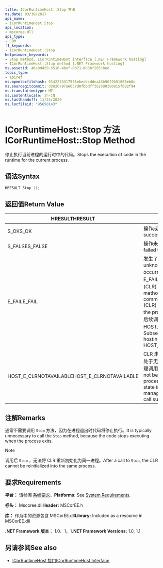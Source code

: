 ```yaml
---
title: ICorRuntimeHost::Stop 方法
ms.date: 03/30/2017
api_name:
- ICorRuntimeHost.Stop
api_location:
- mscoree.dll
api_type:
- COM
f1_keywords:
- ICorRuntimeHost::Stop
helpviewer_keywords:
- Stop method, ICorRuntimeHost interface [.NET Framework hosting]
- ICorRuntimeHost::Stop method [.NET Framework hosting]
ms.assetid: 46a0d450-b516-4bef-8b71-8d3bf265cbed
topic_type:
- apiref
ms.openlocfilehash: 9342233317535ebecbcddea48b9029b81868eb0c
ms.sourcegitcommit: d8020797a6657d0fbbdff362b80300815f682f94
ms.translationtype: MT
ms.contentlocale: zh-CN
ms.lasthandoff: 11/24/2020
ms.locfileid: "95690143"
---
```

# <a name="icorruntimehoststop-method"></a><span data-ttu-id="d1b9b-102">ICorRuntimeHost::Stop 方法</span><span class="sxs-lookup"><span data-stu-id="d1b9b-102">ICorRuntimeHost::Stop Method</span></span>

<span data-ttu-id="d1b9b-103">停止执行当前进程的运行时中的代码。</span><span class="sxs-lookup"><span data-stu-id="d1b9b-103">Stops the execution of code in the runtime for the current process.</span></span>  
  
## <a name="syntax"></a><span data-ttu-id="d1b9b-104">语法</span><span class="sxs-lookup"><span data-stu-id="d1b9b-104">Syntax</span></span>  
  
```cpp  
HRESULT Stop ();  
```  
  
## <a name="return-value"></a><span data-ttu-id="d1b9b-105">返回值</span><span class="sxs-lookup"><span data-stu-id="d1b9b-105">Return Value</span></span>  
  
|<span data-ttu-id="d1b9b-106">HRESULT</span><span class="sxs-lookup"><span data-stu-id="d1b9b-106">HRESULT</span></span>|<span data-ttu-id="d1b9b-107">说明</span><span class="sxs-lookup"><span data-stu-id="d1b9b-107">Description</span></span>|  
|-------------|-----------------|  
|<span data-ttu-id="d1b9b-108">S_OK</span><span class="sxs-lookup"><span data-stu-id="d1b9b-108">S_OK</span></span>|<span data-ttu-id="d1b9b-109">操作成功。</span><span class="sxs-lookup"><span data-stu-id="d1b9b-109">The operation was successful.</span></span>|  
|<span data-ttu-id="d1b9b-110">S_FALSE</span><span class="sxs-lookup"><span data-stu-id="d1b9b-110">S_FALSE</span></span>|<span data-ttu-id="d1b9b-111">操作未能完成。</span><span class="sxs-lookup"><span data-stu-id="d1b9b-111">The operation failed to complete.</span></span>|  
|<span data-ttu-id="d1b9b-112">E_FAIL</span><span class="sxs-lookup"><span data-stu-id="d1b9b-112">E_FAIL</span></span>|<span data-ttu-id="d1b9b-113">发生了未知的灾难性故障。</span><span class="sxs-lookup"><span data-stu-id="d1b9b-113">An unknown, catastrophic failure occurred.</span></span> <span data-ttu-id="d1b9b-114">如果某个方法返回 E_FAIL，则公共语言运行时 (CLR) 在该进程中不再可用。</span><span class="sxs-lookup"><span data-stu-id="d1b9b-114">If a method returns E_FAIL, the common language runtime (CLR) is no longer usable in the process.</span></span> <span data-ttu-id="d1b9b-115">对任何宿主 Api 的后续调用都会返回 HOST_E_CLRNOTAVAILABLE。</span><span class="sxs-lookup"><span data-stu-id="d1b9b-115">Subsequent calls to any hosting APIs return HOST_E_CLRNOTAVAILABLE.</span></span>|  
|<span data-ttu-id="d1b9b-116">HOST_E_CLRNOTAVAILABLE</span><span class="sxs-lookup"><span data-stu-id="d1b9b-116">HOST_E_CLRNOTAVAILABLE</span></span>|<span data-ttu-id="d1b9b-117">CLR 未加载到进程中，或 CLR 处于无法运行托管代码或成功处理调用的状态。</span><span class="sxs-lookup"><span data-stu-id="d1b9b-117">The CLR has not been loaded into a process, or the CLR is in a state in which it cannot run managed code or process the call successfully.</span></span>|  
  
## <a name="remarks"></a><span data-ttu-id="d1b9b-118">注解</span><span class="sxs-lookup"><span data-stu-id="d1b9b-118">Remarks</span></span>  

 <span data-ttu-id="d1b9b-119">通常不需要调用 `Stop` 方法，因为在进程退出时代码将停止执行。</span><span class="sxs-lookup"><span data-stu-id="d1b9b-119">It is typically unnecessary to call the `Stop` method, because the code stops executing when the process exits.</span></span>  
  
> [!NOTE]
> <span data-ttu-id="d1b9b-120">调用后 `Stop` ，无法将 CLR 重新初始化为同一进程。</span><span class="sxs-lookup"><span data-stu-id="d1b9b-120">After a call to `Stop`, the CLR cannot be reinitialized into the same process.</span></span>  
  
## <a name="requirements"></a><span data-ttu-id="d1b9b-121">要求</span><span class="sxs-lookup"><span data-stu-id="d1b9b-121">Requirements</span></span>  

 <span data-ttu-id="d1b9b-122">**平台：** 请参阅 [系统要求](../../get-started/system-requirements.md)。</span><span class="sxs-lookup"><span data-stu-id="d1b9b-122">**Platforms:** See [System Requirements](../../get-started/system-requirements.md).</span></span>  
  
 <span data-ttu-id="d1b9b-123">**标头：** Mscoree.dll</span><span class="sxs-lookup"><span data-stu-id="d1b9b-123">**Header:** MSCorEE.h</span></span>  
  
 <span data-ttu-id="d1b9b-124">**库：** 作为中的资源包含 MSCorEE.dll</span><span class="sxs-lookup"><span data-stu-id="d1b9b-124">**Library:** Included as a resource in MSCorEE.dll</span></span>  
  
 <span data-ttu-id="d1b9b-125">**.NET Framework 版本：** 1.0、1。1</span><span class="sxs-lookup"><span data-stu-id="d1b9b-125">**.NET Framework Versions:** 1.0, 1.1</span></span>  
  
## <a name="see-also"></a><span data-ttu-id="d1b9b-126">另请参阅</span><span class="sxs-lookup"><span data-stu-id="d1b9b-126">See also</span></span>

- [<span data-ttu-id="d1b9b-127">ICorRuntimeHost 接口</span><span class="sxs-lookup"><span data-stu-id="d1b9b-127">ICorRuntimeHost Interface</span></span>](icorruntimehost-interface.md)
